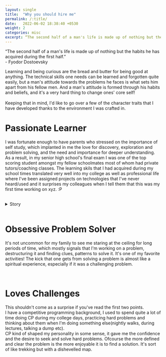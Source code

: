 ```yaml
---
layout: single
title:  "Why you should hire me"
permalink: /:title/
date:   2022-06-02 18:38:40 +0530
weight: 2
categories: misc
excerpt: “The second half of a man's life is made up of nothing but the habits he has acquired during the first half.” - Fyodor Dostoevsky
---
```


“The second half of a man's life is made up of nothing but the habits he has acquired during the first half.” 
<br>
\- Fyodor Dostoevsky

Learning and being curious are the bread and butter for being good at anything.
The technical skills one needs can be learned and forgotten quite easily, but a man's attitude towards the problems he faces is what sets him apart from his fellow men. And a man's attitude is formed through his habits and beliefs, and it's a very hard thing to change ones' core self!
<br>
<br>
Keeping that in mind, I'd like to go over a few of the character traits that I have developed thanks to the environment I was crafted in.


<h1> Passionate Learner </h1>

I was fortunate enough to have parents who stressed on the importance of self study, which implanted in me the love for discovery, exploration and problem solving, and the need and importance for deeper understanding. As a result, in my senior high school's final exam I was one of the top scoring student amongst my fellow schoolmates most of whom had private tutors/coaching classes. 
The learning skils that I had acquired during my school times translated very well into my college as well as professional life where I've been assigned projects on technologies that I've never heard/used and it surprises my colleagues when I tell them that this was my first time working on xyz. :P
<br>
<br>

<details> 
 <summary> Story </summary>
  Recently I was involved in a project where the client wanted to include a payment system into their website, our team decided to implement the system using stripe. I was a shadow resource in the project initially, and my job was to create a POC(proof of concept) for the proposed solution. 
<br>
As I didn't have any experience with stripe, well actually I had never even heard of stripe, I decided to read through the docs, API specifications and study the stripe system(which btw is one of the best api docs I've read, kudos to the stripe team!). 
<br>
After I got some understanding of how stripe works it was clear that the proposed system was not going to be a good long term solution(it was a plugin which was maintained by a third party) and had few other drawbacks, so I proposed a simpler system using Stripe Checkout where most of the heavy work(plus the checkout UI) would be handled by stripe itself.
<br>
At the end it came out wonderfully, the client was very pleased with how the
payment flow worked and my PM was very surprised knowing that this was my first time working with stripe. :P
</details>
<br>


<h1> Obsessive Problem Solver </h1>

It's not uncommon for my family to see me staring at the ceiling for long periods of time, which mostly signals that I'm working on a problem, destructuring it and finding clues, patterns to solve it. It's one of my favorite activities!
The kick that one gets from solving a problem is almost like a spiritual experience, especially if it was a challenging problem.  

<br>
<h1> Loves Challenges </h1>

This shouldn't come as a surprise if you've read the first two points.
<br>
I have a competitive programming background, I used to spend quite a lot of time doing CP during my college days, practicing hard problems and thinking about them when I'm doing something else(nightly walks, during lectures, talking a dump etc).
<br>
CP kind of shaped my personality in some sense, it gave me the confidence and the desire to seek and solve hard problems. Ofcourse the more defined and clear the problem is the more enjoyable it is to find a solution. It's sort of like trekking but with a dishevelled map.
  

